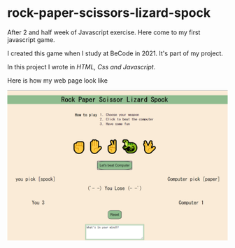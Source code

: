 # rock-paper-scissors-lizard-spock

After 2 and half week of Javascript exercise. Here come to my first javascript game.

I created this game when I study at BeCode in 2021. It's part of my project.


In this project I wrote in <i>HTML, Css and Javascript</i>. 

Here is how my web page look like 

<img src="Rock Paper Scissor screenshot.png" alt="screenshot of rock paper scissor game">
